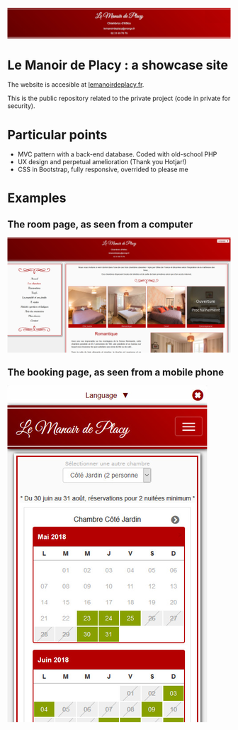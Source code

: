 ![alt text](https://github.com/corbienassisdev/Le-Manoir-de-Placy/blob/master/images/banner.jpg)

# Le Manoir de Placy : a showcase site

The website is accesible at [lemanoirdeplacy.fr](https://lemanoirdeplacy.fr/).

This is the public repository related to the private project (code in private for security).

# Particular points

* MVC pattern with a back-end database. Coded with old-school PHP
* UX design and perpetual amelioration (Thank you Hotjar!)
* CSS in Bootstrap, fully responsive, overrided to please me

# Examples

The room page, as seen from a computer
------
![alt text](https://github.com/corbienassisdev/Le-Manoir-de-Placy/blob/master/images/rooms.jpg)

The booking page, as seen from a mobile phone
------

![alt text](https://github.com/corbienassisdev/Le-Manoir-de-Placy/blob/master/images/plannings.jpg)


